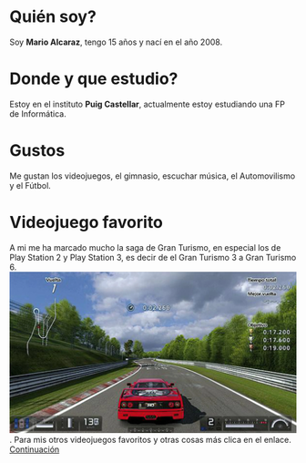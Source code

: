 # Quién soy?
Soy **Mario Alcaraz**, tengo 15 años y nací en el año 2008.
# Donde y que estudio?
Estoy en el instituto **Puig Castellar**, actualmente estoy estudiando una FP de Informática.
# Gustos
Me gustan los videojuegos, el gimnasio, escuchar música, el Automovilismo y el Fútbol.
# Videojuego favorito
A mi me ha marcado mucho la saga de Gran Turismo, en especial los de Play Station 2 y Play Station 3, es decir de el Gran Turismo 3 a Gran Turismo 6.
![text alternatiu](441774-guia-gran-turismo-5.webp).
Para mis otros videojuegos favoritos y otras cosas más clica en el enlace. [Continuación](Continuación.md)
